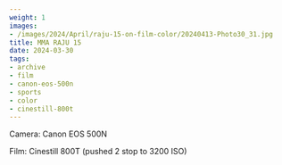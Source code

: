 ```yaml
---
weight: 1
images:
- /images/2024/April/raju-15-on-film-color/20240413-Photo30_31.jpg
title: MMA RAJU 15
date: 2024-03-30
tags:
- archive
- film
- canon-eos-500n
- sports
- color
- cinestill-800t
---
```


Camera: Canon EOS 500N

Film: Cinestill 800T (pushed 2 stop to 3200 ISO)